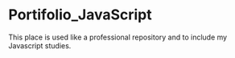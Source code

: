 # Portifolio_JavaScript

This place is used like a professional repository and to include my Javascript studies.
